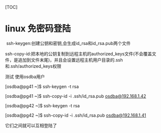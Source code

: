 [TOC]

# linux 免密码登陆

​	ssh-keygen:创建公钥和密钥,会生成id_rsa和id_rsa.pub两个文件

​	ssh-copy-id:把本地的公钥复制到远程主机的authorized_keys文件(不会覆盖文件，是追加到文件末尾)，并且会设置远程主机用户目录的.ssh和.ssh/authorized_keys权限

测试 使用osdba用户

[osdba@pg41 ~]$ ssh-keygen -t rsa

[osdba@pg41 ~]$ ssh-copy-id -i  .ssh/id_rsa.pub [osdba@192.168.1.42](mailto:osdba@192.168.1.42)

[osdba@pg42 ~]$ ssh-keygen -t rsa

[osdba@pg42 ~]$ ssh-copy-id  -i .ssh/id_rsa.pub osdba@192.168.1.41

它们之间就可以互相登陆了